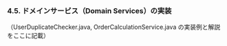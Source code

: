 ### 4.5. ドメインサービス（Domain Services）の実装

（UserDuplicateChecker.java, OrderCalculationService.java の実装例と解説をここに記載） 